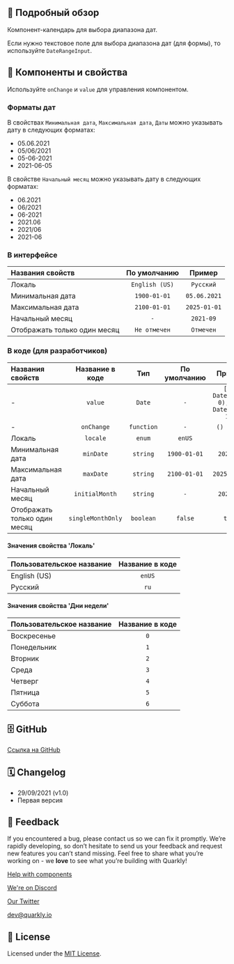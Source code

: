 ## 📖 Подробный обзор

Компонент-календарь для выбора диапазона дат.

Если нужно текстовое поле для выбора диапазона дат (для формы), то используйте `DateRangeInput`.

## 🧩 Компоненты и свойства

Используйте `onChange` и `value` для управления компонентом.

### Форматы дат

В свойствах `Минимальная дата`, `Максимальная дата`, `Даты` можно указывать дату в следующих форматах:

-   05.06.2021
-   05/06/2021
-   05-06-2021
-   2021-06-05

В свойстве `Начальный месяц` можно указывать дату в следующих форматах:

-   06.2021
-   06/2021
-   06-2021
-   2021.06
-   2021/06
-   2021-06

### В интерфейсе

| Названия свойств             |  По умолчанию  |    Пример    |
| :--------------------------- | :------------: | :----------: |
| Локаль                       | `English (US)` |  `Русский`   |
| Минимальная дата             |  `1900-01-01`  | `05.06.2021` |
| Максимальная дата            |  `2100-01-01`  | `2025-01-01` |
| Начальный месяц              |      `-`       |  `2021-09`   |
| Отображать только один месяц |  `Не отмечен`  |  `Отмечен`   |

### В коде (для разработчиков)

| Названия свойств             |  Название в коде  |    Тип     | По умолчанию |                  Пример                  |
| :--------------------------- | :---------------: | :--------: | :----------: | :--------------------------------------: |
| -                            |      `value`      |   `Date`   |     `-`      | `[new Date(2021, 0), new Date(2021, 1)]` |
| -                            |    `onChange`     | `function` |     `-`      |                `() => {}`                |
| Локаль                       |     `locale`      |   `enum`   |    `enUS`    |                   `ru`                   |
| Минимальная дата             |     `minDate`     |  `string`  | `1900-01-01` |                `2021-03`                 |
| Максимальная дата            |     `maxDate`     |  `string`  | `2100-01-01` |               `2025-01-01`               |
| Начальный месяц              |  `initialMonth`   |  `string`  |     `-`      |                `2021-09`                 |
| Отображать только один месяц | `singleMonthOnly` | `boolean`  |   `false`    |                  `true`                  |

#### Значения свойства 'Локаль'

| Пользовательское название | Название в коде |
| :------------------------ | :-------------: |
| English (US)              |     `enUS`      |
| Русский                   |      `ru`       |

#### Значения свойства 'Дни недели'

| Пользовательское название | Название в коде |
| :------------------------ | :-------------: |
| Воскресенье               |       `0`       |
| Понедельник               |       `1`       |
| Вторник                   |       `2`       |
| Среда                     |       `3`       |
| Четверг                   |       `4`       |
| Пятница                   |       `5`       |
| Суббота                   |       `6`       |

## 🗄 GitHub

[Ссылка на GitHub](https://github.com/quarkly/community-kit/tree/master/src/DateRangePicker)

## 🗓 Changelog

-   29/09/2021 (v1.0)
-   Первая версия

## 📮 Feedback

If you encountered a bug, please contact us so we can fix it promptly. We’re rapidly developing, so don’t hesitate to send us your feedback and request new features you can’t stand missing. Feel free to share what you’re working on - we **love** to see what you’re building with Quarkly!

[Help with components](https://community.quarkly.io/c/requests/11)

[We're on Discord](https://discord.gg/f9KhSMGX)

[Our Twitter](https://twitter.com/quarklyapp)

[dev@quarkly.io](mailto:dev@quarkly.io)

## 📝 License

Licensed under the [MIT License](https://raw.githubusercontent.com/quarkly/community-kit/master/LICENSE).
